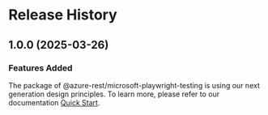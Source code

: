 # Release History
    
## 1.0.0 (2025-03-26)

### Features Added

The package of @azure-rest/microsoft-playwright-testing is using our next generation design principles. To learn more, please refer to our documentation [Quick Start](https://aka.ms/azsdk/js/mgmt/quickstart).
